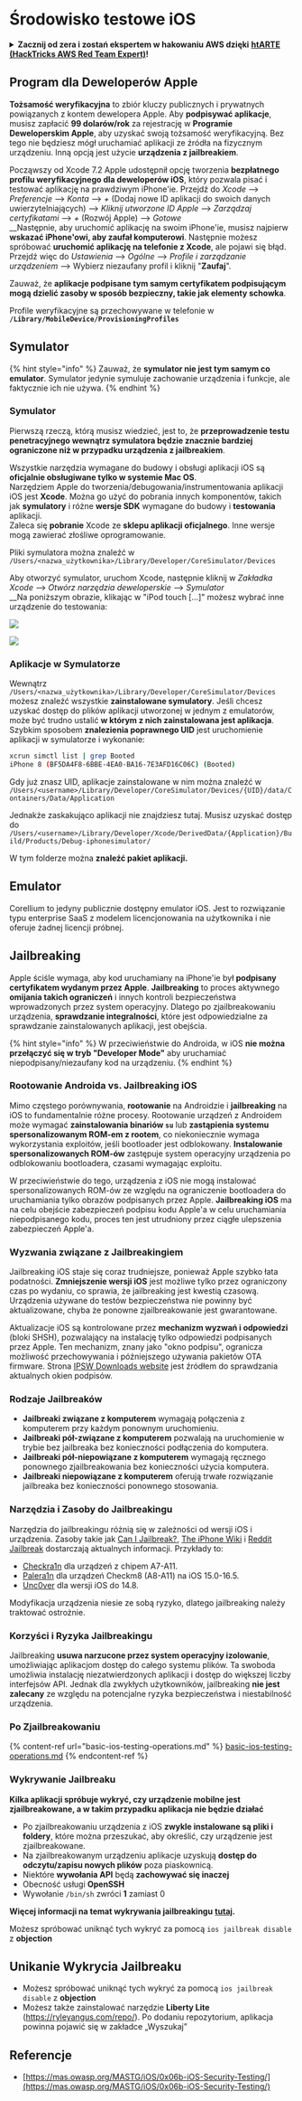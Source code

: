 # Środowisko testowe iOS

<details>

<summary><strong>Zacznij od zera i zostań ekspertem w hakowaniu AWS dzięki</strong> <a href="https://training.hacktricks.xyz/courses/arte"><strong>htARTE (HackTricks AWS Red Team Expert)</strong></a><strong>!</strong></summary>

Inne sposoby wsparcia HackTricks:

* Jeśli chcesz zobaczyć swoją **firmę reklamowaną w HackTricks** lub **pobrać HackTricks w formacie PDF**, sprawdź [**PLANY SUBSKRYPCYJNE**](https://github.com/sponsors/carlospolop)!
* Zdobądź [**oficjalne gadżety PEASS & HackTricks**](https://peass.creator-spring.com)
* Odkryj [**Rodzinę PEASS**](https://opensea.io/collection/the-peass-family), naszą kolekcję ekskluzywnych [**NFT**](https://opensea.io/collection/the-peass-family)
* **Dołącz do** 💬 [**grupy Discord**](https://discord.gg/hRep4RUj7f) lub [**grupy telegramowej**](https://t.me/peass) lub **śledź** nas na **Twitterze** 🐦 [**@carlospolopm**](https://twitter.com/hacktricks\_live)**.**
* **Podziel się swoimi sztuczkami hakerskimi, przesyłając PR-y do** [**HackTricks**](https://github.com/carlospolop/hacktricks) i [**HackTricks Cloud**](https://github.com/carlospolop/hacktricks-cloud) na GitHubie.

</details>

## Program dla Deweloperów Apple

**Tożsamość weryfikacyjna** to zbiór kluczy publicznych i prywatnych powiązanych z kontem dewelopera Apple. Aby **podpisywać aplikacje**, musisz zapłacić **99 dolarów/rok** za rejestrację w **Programie Deweloperskim Apple**, aby uzyskać swoją tożsamość weryfikacyjną. Bez tego nie będziesz mógł uruchamiać aplikacji ze źródła na fizycznym urządzeniu. Inną opcją jest użycie **urządzenia z jailbreakiem**.

Począwszy od Xcode 7.2 Apple udostępnił opcję tworzenia **bezpłatnego profilu weryfikacyjnego dla deweloperów iOS**, który pozwala pisać i testować aplikację na prawdziwym iPhone'ie. Przejdź do _Xcode_ --> _Preferencje_ --> _Konta_ --> _+_ (Dodaj nowe ID aplikacji do swoich danych uwierzytelniających) --> _Kliknij utworzone ID Apple_ --> _Zarządzaj certyfikatami_ --> _+_ (Rozwój Apple) --> _Gotowe_\
\_\_Następnie, aby uruchomić aplikację na swoim iPhone'ie, musisz najpierw **wskazać iPhone'owi, aby zaufał komputerowi**. Następnie możesz spróbować **uruchomić aplikację na telefonie z Xcode**, ale pojawi się błąd. Przejdź więc do _Ustawienia_ --> _Ogólne_ --> _Profile i zarządzanie urządzeniem_ --> Wybierz niezaufany profil i kliknij "**Zaufaj**".

Zauważ, że **aplikacje podpisane tym samym certyfikatem podpisującym mogą dzielić zasoby w sposób bezpieczny, takie jak elementy schowka**.

Profile weryfikacyjne są przechowywane w telefonie w **`/Library/MobileDevice/ProvisioningProfiles`**

## **Symulator**

{% hint style="info" %}
Zauważ, że **symulator nie jest tym samym co emulator**. Symulator jedynie symuluje zachowanie urządzenia i funkcje, ale faktycznie ich nie używa.
{% endhint %}

### **Symulator**

Pierwszą rzeczą, którą musisz wiedzieć, jest to, że **przeprowadzenie testu penetracyjnego wewnątrz symulatora będzie znacznie bardziej ograniczone niż w przypadku urządzenia z jailbreakiem**.

Wszystkie narzędzia wymagane do budowy i obsługi aplikacji iOS są **oficjalnie obsługiwane tylko w systemie Mac OS**.\
Narzędziem Apple do tworzenia/debugowania/instrumentowania aplikacji iOS jest **Xcode**. Można go użyć do pobrania innych komponentów, takich jak **symulatory** i różne **wersje SDK** wymagane do budowy i **testowania** aplikacji.\
Zaleca się **pobranie** Xcode ze **sklepu aplikacji oficjalnego**. Inne wersje mogą zawierać złośliwe oprogramowanie.

Pliki symulatora można znaleźć w `/Users/<nazwa_użytkownika>/Library/Developer/CoreSimulator/Devices`

Aby otworzyć symulator, uruchom Xcode, następnie kliknij w _Zakładka Xcode_ --> _Otwórz narzędzia deweloperskie_ --> _Symulator_\
\_\_Na poniższym obrazie, klikając w "iPod touch \[...]" możesz wybrać inne urządzenie do testowania:

![](<../../.gitbook/assets/image (270).png>)

![](<../../.gitbook/assets/image (520).png>)

### Aplikacje w Symulatorze

Wewnątrz `/Users/<nazwa_użytkownika>/Library/Developer/CoreSimulator/Devices` możesz znaleźć wszystkie **zainstalowane symulatory**. Jeśli chcesz uzyskać dostęp do plików aplikacji utworzonej w jednym z emulatorów, może być trudno ustalić **w którym z nich zainstalowana jest aplikacja**. Szybkim sposobem **znalezienia poprawnego UID** jest uruchomienie aplikacji w symulatorze i wykonanie:
```bash
xcrun simctl list | grep Booted
iPhone 8 (BF5DA4F8-6BBE-4EA0-BA16-7E3AFD16C06C) (Booted)
```
Gdy już znasz UID, aplikacje zainstalowane w nim można znaleźć w `/Users/<username>/Library/Developer/CoreSimulator/Devices/{UID}/data/Containers/Data/Application`

Jednakże zaskakująco aplikacji nie znajdziesz tutaj. Musisz uzyskać dostęp do `/Users/<username>/Library/Developer/Xcode/DerivedData/{Application}/Build/Products/Debug-iphonesimulator/`

W tym folderze można **znaleźć pakiet aplikacji.**

## Emulator

Corellium to jedyny publicznie dostępny emulator iOS. Jest to rozwiązanie typu enterprise SaaS z modelem licencjonowania na użytkownika i nie oferuje żadnej licencji próbnej.

## Jailbreaking

Apple ściśle wymaga, aby kod uruchamiany na iPhone'ie był **podpisany certyfikatem wydanym przez Apple**. **Jailbreaking** to proces aktywnego **omijania takich ograniczeń** i innych kontroli bezpieczeństwa wprowadzonych przez system operacyjny. Dlatego po zjailbreakowaniu urządzenia, **sprawdzanie integralności**, które jest odpowiedzialne za sprawdzanie zainstalowanych aplikacji, jest obejścia.

{% hint style="info" %}
W przeciwieństwie do Androida, w iOS **nie można przełączyć się w tryb "Developer Mode"** aby uruchamiać niepodpisany/niezaufany kod na urządzeniu.
{% endhint %}

### Rootowanie Androida vs. Jailbreaking iOS

Mimo częstego porównywania, **rootowanie** na Androidzie i **jailbreaking** na iOS to fundamentalnie różne procesy. Rootowanie urządzeń z Androidem może wymagać **zainstalowania binariów `su`** lub **zastąpienia systemu spersonalizowanym ROM-em z rootem**, co niekoniecznie wymaga wykorzystania exploitów, jeśli bootloader jest odblokowany. **Instalowanie spersonalizowanych ROM-ów** zastępuje system operacyjny urządzenia po odblokowaniu bootloadera, czasami wymagając exploitu.

W przeciwieństwie do tego, urządzenia z iOS nie mogą instalować spersonalizowanych ROM-ów ze względu na ograniczenie bootloadera do uruchamiania tylko obrazów podpisanych przez Apple. **Jailbreaking iOS** ma na celu obejście zabezpieczeń podpisu kodu Apple'a w celu uruchamiania niepodpisanego kodu, proces ten jest utrudniony przez ciągłe ulepszenia zabezpieczeń Apple'a.

### Wyzwania związane z Jailbreakingiem

Jailbreaking iOS staje się coraz trudniejsze, ponieważ Apple szybko łata podatności. **Zmniejszenie wersji iOS** jest możliwe tylko przez ograniczony czas po wydaniu, co sprawia, że jailbreaking jest kwestią czasową. Urządzenia używane do testów bezpieczeństwa nie powinny być aktualizowane, chyba że ponowne zjailbreakowanie jest gwarantowane.

Aktualizacje iOS są kontrolowane przez **mechanizm wyzwań i odpowiedzi** (bloki SHSH), pozwalający na instalację tylko odpowiedzi podpisanych przez Apple. Ten mechanizm, znany jako "okno podpisu", ogranicza możliwość przechowywania i późniejszego używania pakietów OTA firmware. Strona [IPSW Downloads website](https://ipsw.me) jest źródłem do sprawdzania aktualnych okien podpisów.

### Rodzaje Jailbreaków

* **Jailbreaki związane z komputerem** wymagają połączenia z komputerem przy każdym ponownym uruchomieniu.
* **Jailbreaki pół-związane z komputerem** pozwalają na uruchomienie w trybie bez jailbreaka bez konieczności podłączenia do komputera.
* **Jailbreaki pół-niepowiązane z komputerem** wymagają ręcznego ponownego zjailbreakowania bez konieczności użycia komputera.
* **Jailbreaki niepowiązane z komputerem** oferują trwałe rozwiązanie jailbreaka bez konieczności ponownego stosowania.

### Narzędzia i Zasoby do Jailbreakingu

Narzędzia do jailbreakingu różnią się w zależności od wersji iOS i urządzenia. Zasoby takie jak [Can I Jailbreak?](https://canijailbreak.com), [The iPhone Wiki](https://www.theiphonewiki.com) i [Reddit Jailbreak](https://www.reddit.com/r/jailbreak/) dostarczają aktualnych informacji. Przykłady to:

* [Checkra1n](https://checkra.in/) dla urządzeń z chipem A7-A11.
* [Palera1n](https://palera.in/) dla urządzeń Checkm8 (A8-A11) na iOS 15.0-16.5.
* [Unc0ver](https://unc0ver.dev/) dla wersji iOS do 14.8.

Modyfikacja urządzenia niesie ze sobą ryzyko, dlatego jailbreaking należy traktować ostrożnie.

### Korzyści i Ryzyka Jailbreakingu

Jailbreaking **usuwa narzucone przez system operacyjny izolowanie**, umożliwiając aplikacjom dostęp do całego systemu plików. Ta swoboda umożliwia instalację niezatwierdzonych aplikacji i dostęp do większej liczby interfejsów API. Jednak dla zwykłych użytkowników, jailbreaking **nie jest zalecany** ze względu na potencjalne ryzyka bezpieczeństwa i niestabilność urządzenia.

### **Po Zjailbreakowaniu**

{% content-ref url="basic-ios-testing-operations.md" %}
[basic-ios-testing-operations.md](basic-ios-testing-operations.md)
{% endcontent-ref %}

### **Wykrywanie Jailbreaku**

**Kilka aplikacji spróbuje wykryć, czy urządzenie mobilne jest zjailbreakowane, a w takim przypadku aplikacja nie będzie działać**

* Po zjailbreakowaniu urządzenia z iOS **zwykle instalowane są pliki i foldery**, które można przeszukać, aby określić, czy urządzenie jest zjailbreakowane.
* Na zjailbreakowanym urządzeniu aplikacje uzyskują **dostęp do odczytu/zapisu nowych plików** poza piaskownicą.
* Niektóre **wywołania API** będą **zachowywać się inaczej**
* Obecność usługi **OpenSSH**
* Wywołanie `/bin/sh` zwróci **1** zamiast 0

**Więcej informacji na temat wykrywania jailbreakingu** [**tutaj**](https://www.trustwave.com/en-us/resources/blogs/spiderlabs-blog/jailbreak-detection-methods/)**.**

Możesz spróbować uniknąć tych wykryć za pomocą `ios jailbreak disable` z **objection**

## **Unikanie Wykrycia Jailbreaku**

* Możesz spróbować uniknąć tych wykryć za pomocą `ios jailbreak disable` z **objection**
* Możesz także zainstalować narzędzie **Liberty Lite** (https://ryleyangus.com/repo/). Po dodaniu repozytorium, aplikacja powinna pojawić się w zakładce „Wyszukaj”

## Referencje

* [https://mas.owasp.org/MASTG/iOS/0x06b-iOS-Security-Testing/](https://mas.owasp.org/MASTG/iOS/0x06b-iOS-Security-Testing/)
